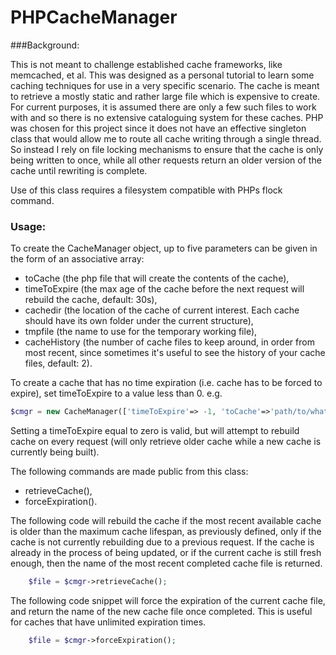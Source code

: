 PHPCacheManager
===============

###Background:

This is not meant to challenge established cache frameworks, like memcached, et al.  This was designed as a personal tutorial to learn some caching techniques for use in a very specific scenario.
The cache is meant to retrieve a mostly static and rather large file which is expensive to create.  For current purposes, it is assumed there are only a few such files to work with and so there is no extensive cataloguing system for these caches.
PHP was chosen for this project since it does not have an effective singleton class that would allow me to route all cache writing through a single thread.  So instead I rely on file locking mechanisms to ensure that the cache is only being written to once, while all other requests return an older version of the cache until rewriting is complete.

Use of this class requires a filesystem compatible with PHPs flock command.  

### Usage:
To create the CacheManager object, up to five parameters can be given in the form of an associative array: 
- toCache (the php file that will create the contents of the cache),
- timeToExpire (the max age of the cache before the next request will rebuild the cache, default: 30s),
- cachedir (the location of the cache of current interest.  Each cache should have its own folder under the current structure),
- tmpfile (the name to use for the temporary working file),
- cacheHistory (the number of cache files to keep around, in order from most recent, since sometimes it's useful to see the history of your cache files, default: 2).

To create a cache that has no time expiration (i.e. cache has to be forced to expire), set timeToExpire to a value less than 0.  e.g.
```php
$cmgr = new CacheManager(['timeToExpire'=> -1, 'toCache'=>'path/to/whatIwanttocache.php']);
```
Setting a timeToExpire equal to zero is valid, but will attempt to rebuild cache on every request (will only retrieve older cache while a new cache is currently being built).  

The following commands are made public from this class:
- retrieveCache(),
- forceExpiration().

The following code will rebuild the cache if the most recent available cache is older than the maximum cache lifespan, as previously defined, only if the cache is not currently rebuilding due to a previous request.
If the cache is already in the process of being updated, or if the current cache is still fresh enough, then the name of the most recent completed cache file is returned.
```php 
	$file = $cmgr->retrieveCache();
```

The following code snippet will force the expiration of the current cache file, and return the name of the new cache file once completed.  This is useful for caches that have unlimited expiration times.
```php 
	$file = $cmgr->forceExpiration();
```
